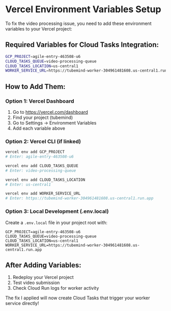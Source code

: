 # Vercel Environment Variables Setup

To fix the video processing issue, you need to add these environment variables to your Vercel project:

## Required Variables for Cloud Tasks Integration:

```bash
GCP_PROJECT=agile-entry-463508-u6
CLOUD_TASKS_QUEUE=video-processing-queue  
CLOUD_TASKS_LOCATION=us-central1
WORKER_SERVICE_URL=https://tubemind-worker-304961481608.us-central1.run.app
```

## How to Add Them:

### Option 1: Vercel Dashboard
1. Go to https://vercel.com/dashboard
2. Find your project (tubemind)
3. Go to Settings → Environment Variables
4. Add each variable above

### Option 2: Vercel CLI (if linked)
```bash
vercel env add GCP_PROJECT
# Enter: agile-entry-463508-u6

vercel env add CLOUD_TASKS_QUEUE  
# Enter: video-processing-queue

vercel env add CLOUD_TASKS_LOCATION
# Enter: us-central1

vercel env add WORKER_SERVICE_URL
# Enter: https://tubemind-worker-304961481608.us-central1.run.app
```

### Option 3: Local Development (.env.local)
Create a `.env.local` file in your project root with:
```env
GCP_PROJECT=agile-entry-463508-u6
CLOUD_TASKS_QUEUE=video-processing-queue
CLOUD_TASKS_LOCATION=us-central1
WORKER_SERVICE_URL=https://tubemind-worker-304961481608.us-central1.run.app
```

## After Adding Variables:
1. Redeploy your Vercel project
2. Test video submission
3. Check Cloud Run logs for worker activity

The fix I applied will now create Cloud Tasks that trigger your worker service directly! 